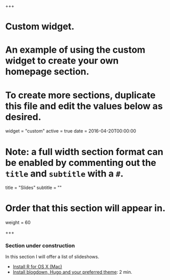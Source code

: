 +++
# Custom widget.
# An example of using the custom widget to create your own homepage section.
# To create more sections, duplicate this file and edit the values below as desired.
widget = "custom"
active = true
date = 2016-04-20T00:00:00

# Note: a full width section format can be enabled by commenting out the `title` and `subtitle` with a `#`.
title = "Slides"
subtitle = ""

# Order that this section will appear in.
weight = 60

+++
### Section under construction

In this section I will offer a list of slideshows.

- [Install R for OS X (Mac)](/slide/install-r-mac.html)
- [Install blogdown, Hugo and your preferred theme](/slide/install-blogdown.html): 2 min.

